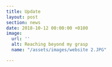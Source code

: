 ```yaml
---
title: Update
layout: post
section: news
date: 2018-10-12 00:00:00 +0100
image:
  url: ''
  alt: Reaching beyond my grasp
  name: "/assets/images/website 2.JPG"

---
```


